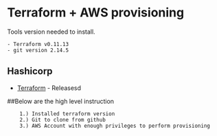# Terraform +  AWS provisioning

Tools version needed to install. 
```
- Terraform v0.11.13
- git version 2.14.5 
```
## Hashicorp 

* [Terraform](https://releases.hashicorp.com/terraform/) - Releasesd


##Below are the high level instruction
```
	1.) Installed terraform version 
	2.) Git to clone from github
	3.) AWS Account with enough privileges to perform provisioning
```


